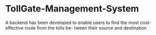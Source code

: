 # TollGate-Management-System
 A backend has been developed to enable users to find the most cost-effective route from the tolls be- tween their source and destination
